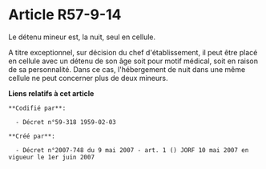 # Article R57-9-14

Le détenu mineur est, la nuit, seul en cellule.

A titre exceptionnel, sur décision du chef d'établissement, il peut être placé en cellule avec un détenu de son âge soit pour
motif médical, soit en raison de sa personnalité. Dans ce cas, l'hébergement de nuit dans une même cellule ne peut concerner
plus de deux mineurs.

**Liens relatifs à cet article**

	**Codifié par**:

	  - Décret n°59-318 1959-02-03

	**Créé par**:

	  - Décret n°2007-748 du 9 mai 2007 - art. 1 () JORF 10 mai 2007 en vigueur le 1er juin 2007
